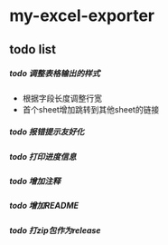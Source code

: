 # my-excel-exporter
## todo list
##### todo 调整表格输出的样式
- 根据字段长度调整行宽
- 首个sheet增加跳转到其他sheet的链接

##### todo 报错提示友好化
##### todo 打印进度信息
##### todo 增加注释
##### todo 增加README
##### todo 打zip包作为release